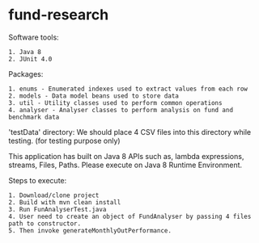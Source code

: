 # fund-research

Software tools:

    1. Java 8
    2. JUnit 4.0


Packages:

    1. enums - Enumerated indexes used to extract values from each row
    2. models - Data model beans used to store data
    3. util - Utility classes used to perform common operations
    4. analyser - Analyser classes to perform analysis on fund and benchmark data

'testData' directory: We should place 4 CSV files into this directory while testing. (for testing purpose only)

This application has built on Java 8 APIs such as, lambda expressions, streams, Files, Paths.
Please execute on Java 8 Runtime Environment.

Steps to execute:

    1. Download/clone project
    2. Build with mvn clean install
    3. Run FunAnalyserTest.java
    4. User need to create an object of FundAnalyser by passing 4 files path to constructor.
    5. Then invoke generateMonthlyOutPerformance.
